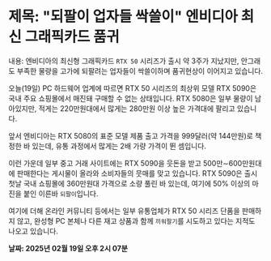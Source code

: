 # **제목: "되팔이 업자들 싹쓸이" 엔비디아 최신 그래픽카드 품귀**

  내용: 엔비디아의 최신형 그래픽카드 `RTX 50` 시리즈가 출시 약 3주가 지났지만, 안그래도 부족한 물량을 고가에 되팔려는 업자들이 싹쓸이하며 품귀현상이 이어지고 있습니다.

오늘(19일) PC 하드웨어 업계에 따르면 RTX 50 시리즈의 최상위 모델 RTX 5090은 국내 주요 쇼핑몰에서 매진돼 구매할 수 없는 상태입니다. RTX 5080은 일부 물량이 남아있지만, 적게는 220만원대에서 많게는 280만원 이상 높은 가격대에 팔리고 있습니다.

앞서 엔비디아는 RTX 5080의 표준 모델 제품 출고 가격을 999달러(약 144만원)로 책정한 바 있는데, 유통 과정에서 많게는 2배 가량 가격이 뛴 셈입니다.

이런 가운데 일부 중고 거래 사이트에는 RTX 5090을 웃돈을 받고 500만∼600만원대에 판매한다는 게시물이 올라와 소비자들의 뭇매를 맞고 있습니다. RTX 5090은 출시 첫날 국내 쇼핑몰에 360만원대 가격으로 소량 풀린 바 있는데, 여기에 50% 이상의 마진을 붙인 이른바 `되팔이`입니다.

여기에 더해 온라인 커뮤니티 등에서는 일부 유통업체가 RTX 50 시리즈 단품을 판매하지 않고, 완성형 PC 본체나 다른 재고 상품과 함께 `끼워팔기`를 시도하고 있다는 지적도 나오고 있습니다.

  **날짜: 2025년 02월 19일 오후 2시 07분**